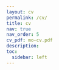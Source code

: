 ```yaml
---
layout: cv
permalink: /cv/
title: cv
nav: true
nav_order: 5
cv_pdf: mo-cv.pdf
description:
toc:
  sidebar: left
---
```

